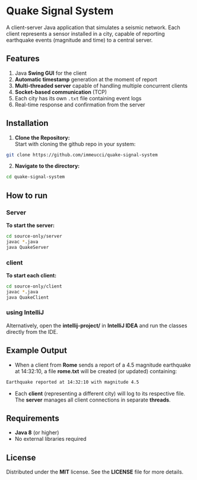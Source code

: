 # Quake Signal System 

A client-server Java application that simulates a seismic network. Each client represents a sensor installed in a city, capable of reporting earthquake events (magnitude and time) to a central server.


## Features

1. Java **Swing GUI** for the client
2. **Automatic timestamp** generation at the moment of report
3. **Multi-threaded server** capable of handling multiple concurrent clients
4. **Socket-based communication** (TCP)
5. Each city has its own `.txt` file containing event logs
6. Real-time response and confirmation from the server


## Installation
1. **Clone the Repository:**  
   Start with cloning the github repo in your system:
```bash
git clone https://github.com/immeucci/quake-signal-system
```
2. **Navigate to the directory:**
```bash
cd quake-signal-system
```


## How to run

### Server

**To start the server:**
```bash
cd source-only/server
javac *.java
java QuakeServer
```

### client

**To start each client:**
```bash
cd source-only/client
javac *.java
java QuakeClient
```

### using IntelliJ

Alternatively, open the **intellij-project/** in **IntelliJ IDEA** and run the classes directly from the IDE.


## Example Output

- When a client from **Rome** sends a report of a 4.5 magnitude earthquake at 14:32:10, a file **rome.txt** will be created (or updated) containing:
```txt
Earthquake reported at 14:32:10 with magnitude 4.5
```
- Each **client** (representing a different city) will log to its respective file. The **server** manages all client connections in separate **threads**.


## Requirements

- **Java 8** (or higher)
- No external libraries required


## License

Distributed under the **MIT** license. See the **LICENSE** file for more details.
